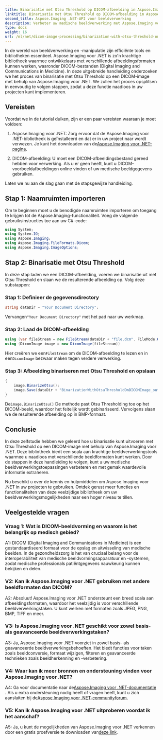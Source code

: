 ```yaml
---
title: Binarisatie met Otsu Threshold op DICOM-afbeelding in Aspose.Imaging voor .NET
linktitle: Binarisatie met Otsu Threshold op DICOM-afbeelding in Aspose.Imaging voor .NET
second_title: Aspose.Imaging .NET-API voor beeldverwerking
description: Verbeter uw medische beeldverwerking met Aspose.Imaging voor .NET. Leer hoe u DICOM-afbeeldingsbinarisatie uitvoert met behulp van Otsu Thresholding.
type: docs
weight: 16
url: /nl/net/dicom-image-processing/binarization-with-otsu-threshold-on-dicom-image/
---
```

In de wereld van beeldverwerking en -manipulatie zijn efficiënte tools en bibliotheken essentieel. Aspose.Imaging voor .NET is zo'n krachtige bibliotheek waarmee ontwikkelaars met verschillende afbeeldingsformaten kunnen werken, waaronder DICOM-bestanden (Digital Imaging and Communications in Medicine). In deze uitgebreide handleiding onderzoeken we het proces van binarisatie met Otsu Threshold op een DICOM-image met behulp van Aspose.Imaging voor .NET. We zullen het proces opsplitsen in eenvoudig te volgen stappen, zodat u deze functie naadloos in uw projecten kunt implementeren.

## Vereisten

Voordat we in de tutorial duiken, zijn er een paar vereisten waaraan je moet voldoen:

1.  Aspose.Imaging voor .NET: Zorg ervoor dat de Aspose.Imaging voor .NET-bibliotheek is geïnstalleerd en dat er in uw project naar wordt verwezen. Je kunt het downloaden van de[Aspose.Imaging voor .NET-pagina](https://releases.aspose.com/imaging/net/).

2. DICOM-afbeelding: U moet een DICOM-afbeeldingsbestand gereed hebben voor verwerking. Als u er geen heeft, kunt u DICOM-voorbeeldafbeeldingen online vinden of uw medische beeldgegevens gebruiken.

Laten we nu aan de slag gaan met de stapsgewijze handleiding.

## Stap 1: Naamruimten importeren

Om te beginnen moet u de benodigde naamruimten importeren om toegang te krijgen tot de Aspose.Imaging-functionaliteit. Voeg de volgende gebruiksinstructies toe aan uw C#-code:

```csharp
using System;
using System.IO;
using Aspose.Imaging;
using Aspose.Imaging.FileFormats.Dicom;
using Aspose.Imaging.ImageOptions;
```

## Stap 2: Binarisatie met Otsu Threshold

In deze stap laden we een DICOM-afbeelding, voeren we binarisatie uit met Otsu Threshold en slaan we de resulterende afbeelding op. Volg deze substappen:

### Stap 1: Definieer de gegevensdirectory

```csharp
string dataDir = "Your Document Directory";
```

 Vervangen`"Your Document Directory"` met het pad naar uw werkmap.

### Stap 2: Laad de DICOM-afbeelding

```csharp
using (var fileStream = new FileStream(dataDir + "file.dcm", FileMode.Open, FileAccess.Read))
using (DicomImage image = new DicomImage(fileStream))
```

 Hier creëren we een`FileStream` om de DICOM-afbeelding te lezen en in een`DicomImage` bezwaar maken tegen verdere verwerking.

### Stap 3: Afbeelding binariseren met Otsu Threshold en opslaan

```csharp
{
    image.BinarizeOtsu();
    image.Save(dataDir + "BinarizationWithOtsuThresholdOnDICOMImage_out.bmp", new BmpOptions());
}
```

 De`image.BinarizeOtsu()` De methode past Otsu Thresholding toe op het DICOM-beeld, waardoor het feitelijk wordt gebinariseerd. Vervolgens slaan we de resulterende afbeelding op in BMP-formaat.

## Conclusie

In deze zelfstudie hebben we geleerd hoe u binarisatie kunt uitvoeren met Otsu Threshold op een DICOM-image met behulp van Aspose.Imaging voor .NET. Deze bibliotheek biedt een scala aan krachtige beeldverwerkingstools waarmee u naadloos met verschillende beeldformaten kunt werken. Door de stappen in deze handleiding te volgen, kunt u uw medische beeldverwerkingstoepassingen verbeteren en met gemak waardevolle informatie extraheren.

Nu beschikt u over de kennis en hulpmiddelen om Aspose.Imaging voor .NET in uw projecten te gebruiken. Ontdek gerust meer functies en functionaliteiten van deze veelzijdige bibliotheek om uw beeldverwerkingsmogelijkheden naar een hoger niveau te tillen.

## Veelgestelde vragen

### Vraag 1: Wat is DICOM-beeldvorming en waarom is het belangrijk op medisch gebied?

A1: DICOM (Digital Imaging and Communications in Medicine) is een gestandaardiseerd formaat voor de opslag en uitwisseling van medische beelden. In de gezondheidszorg is het van cruciaal belang voor de interoperabiliteit van medische beeldvormingsapparatuur en -systemen, zodat medische professionals patiëntgegevens nauwkeurig kunnen bekijken en delen.

### V2: Kan ik Aspose.Imaging voor .NET gebruiken met andere beeldformaten dan DICOM?

A2: Absoluut! Aspose.Imaging voor .NET ondersteunt een breed scala aan afbeeldingsformaten, waardoor het veelzijdig is voor verschillende beeldverwerkingstaken. U kunt werken met formaten zoals JPEG, PNG, BMP, TIFF en meer.

### V3: Is Aspose.Imaging voor .NET geschikt voor zowel basis- als geavanceerde beeldverwerkingstaken?

A3: Ja, Aspose.Imaging voor .NET voorziet in zowel basis- als geavanceerde beeldverwerkingsbehoeften. Het biedt functies voor taken zoals beeldconversie, formaat wijzigen, filteren en geavanceerde technieken zoals beeldherkenning en -verbetering.

### V4: Waar kan ik meer bronnen en ondersteuning vinden voor Aspose.Imaging voor .NET?

A4: Ga voor documentatie naar de[Aspose.Imaging voor .NET-documentatie](https://reference.aspose.com/imaging/net/) . Als u extra ondersteuning nodig heeft of vragen heeft, kunt u zich aansluiten bij de[Aspose.Imaging voor .NET-communityforum](https://forum.aspose.com/).

### V5: Kan ik Aspose.Imaging voor .NET uitproberen voordat ik het aanschaf?

 A5: Ja, u kunt de mogelijkheden van Aspose.Imaging voor .NET verkennen door een gratis proefversie te downloaden van[deze link](https://releases.aspose.com/).